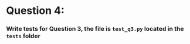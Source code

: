 # Question 4:

### Write tests for Question 3, the file is `test_q3.py` located in the `tests` folder